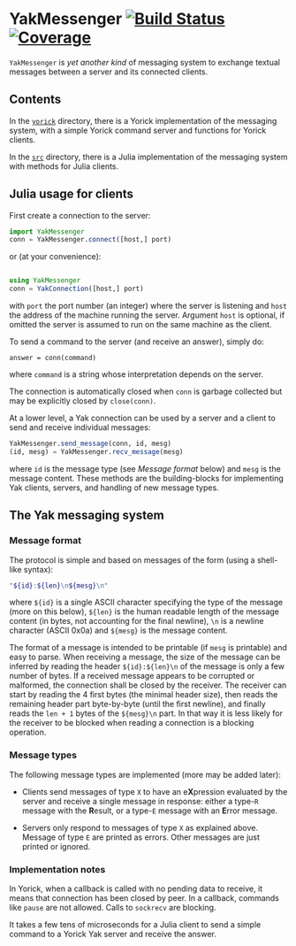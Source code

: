 # YakMessenger [![Build Status](https://github.com/emmt/YakMessenger.jl/actions/workflows/CI.yml/badge.svg?branch=main)](https://github.com/emmt/YakMessenger.jl/actions/workflows/CI.yml?query=branch%3Amain) [![Coverage](https://codecov.io/gh/emmt/YakMessenger.jl/branch/main/graph/badge.svg)](https://codecov.io/gh/emmt/YakMessenger.jl)

`YakMessenger` is *yet another kind* of messaging system to exchange textual messages
between a server and its connected clients.

## Contents

In the [`yorick`](./yorick) directory, there is a Yorick implementation of the messaging
system, with a simple Yorick command server and functions for Yorick clients.

In the [`src`](./src) directory, there is a Julia implementation of the messaging system
with methods for Julia clients.

## Julia usage for clients

First create a connection to the server:

``` julia
import YakMessenger
conn = YakMessenger.connect([host,] port)
```

or (at your convenience):

``` julia

using YakMessenger
conn = YakConnection([host,] port)
```

with `port` the port number (an integer) where the server is listening and `host` the
address of the machine running the server. Argument `host` is optional, if omitted the
server is assumed to run on the same machine as the client.

To send a command to the server (and receive an answer), simply do:

    answer = conn(command)

where `command` is a string whose interpretation depends on the server.

The connection is automatically closed when `conn` is garbage collected but may be
explicitly closed by `close(conn)`.

At a lower level, a Yak connection can be used by a server and a client to send and
receive individual messages:

``` julia
YakMessenger.send_message(conn, id, mesg)
(id, mesg) = YakMessenger.recv_message(mesg)
```

where `id` is the message type (see *Message format* below) and `mesg` is the message
content. These methods are the building-blocks for implementing Yak clients, servers, and
handling of new message types.


## The Yak messaging system

### Message format

The protocol is simple and based on messages of the form (using a shell-like syntax):

``` sh
"${id}:${len}\n${mesg}\n"
```

where `${id}` is a single ASCII character specifying the type of the message (more on this
below), `${len}` is the human readable length of the message content (in bytes, not
accounting for the final newline), `\n` is a newline character (ASCII 0x0a) and `${mesg}`
is the message content.

The format of a message is intended to be printable (if `mesg` is printable) and easy to
parse. When receiving a message, the size of the message can be inferred by reading the
header `${id}:${len}\n` of the message is only a few number of bytes. If a received
message appears to be corrupted or malformed, the connection shall be closed by the
receiver. The receiver can start by reading the 4 first bytes (the minimal header size),
then reads the remaining header part byte-by-byte (until the first newline), and finally
reads the `len + 1` bytes of the `${mesg}\n` part. In that way it is less likely for the
receiver to be blocked when reading a connection is a blocking operation.

### Message types

The following message types are implemented (more may be added later):

- Clients send messages of type `X` to have an e**X**pression evaluated by the server and
  receive a single message in response: either a type-`R` message with the **R**esult, or
  a type-`E` message with an **E**rror message.

- Servers only respond to messages of type `X` as explained above. Message of type `E`
  are printed as errors. Other messages are just printed or ignored.

### Implementation notes

In Yorick, when a callback is called with no pending data to receive, it means that
connection has been closed by peer. In a callback, commands like `pause` are not allowed.
Calls to `sockrecv` are blocking.

It takes a few tens of microseconds for a Julia client to send a simple command to a
Yorick Yak server and receive the answer.
